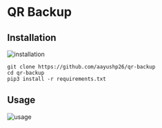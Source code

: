 # QR Backup

## Installation
![installation](https://user-images.githubusercontent.com/59290767/128222774-cbf3601c-d85f-4d51-9f63-41d107b5127d.png)
```shell
git clone https://github.com/aayushp26/qr-backup
cd qr-backup
pip3 install -r requirements.txt
```

## Usage
![usage](https://user-images.githubusercontent.com/59290767/128222817-c8d785e7-b985-4a1f-ad0f-ad65155b2e80.png)
